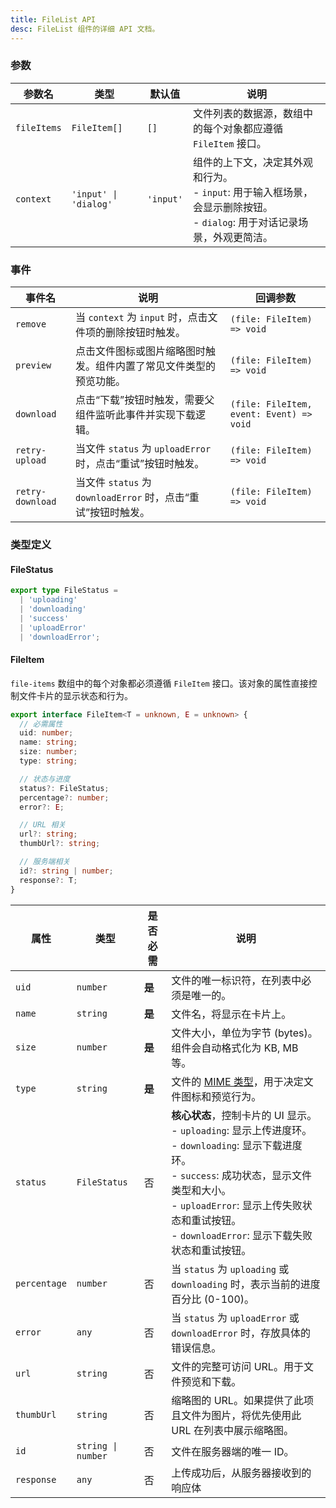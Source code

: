 ```yaml
---
title: FileList API
desc: FileList 组件的详细 API 文档。
---
```


### 参数

| 参数名 | 类型 | 默认值 | 说明 |
| --- | --- | --- | --- |
| `fileItems` | `FileItem[]` | `[]` | 文件列表的数据源，数组中的每个对象都应遵循 `FileItem` 接口。 |
| `context` | `'input' \| 'dialog'` | `'input'` | 组件的上下文，决定其外观和行为。<br/>- `input`: 用于输入框场景，会显示删除按钮。<br/>- `dialog`: 用于对话记录场景，外观更简洁。 |

### 事件

| 事件名 | 说明 | 回调参数 |
| --- | --- | --- |
| `remove` | 当 `context` 为 `input` 时，点击文件项的删除按钮时触发。 | `(file: FileItem) => void` |
| `preview` | 点击文件图标或图片缩略图时触发。组件内置了常见文件类型的预览功能。 | `(file: FileItem) => void` |
| `download` | 点击“下载”按钮时触发，需要父组件监听此事件并实现下载逻辑。 | `(file: FileItem, event: Event) => void` |
| `retry-upload` | 当文件 `status` 为 `uploadError` 时，点击“重试”按钮时触发。 | `(file: FileItem) => void` |
| `retry-download` | 当文件 `status` 为 `downloadError` 时，点击“重试”按钮时触发。 | `(file: FileItem) => void` |

### 类型定义

#### FileStatus

```ts
export type FileStatus =
  | 'uploading'
  | 'downloading'
  | 'success'
  | 'uploadError'
  | 'downloadError';
```

#### FileItem

`file-items` 数组中的每个对象都必须遵循 `FileItem` 接口。该对象的属性直接控制文件卡片的显示状态和行为。

```ts
export interface FileItem<T = unknown, E = unknown> {
  // 必需属性
  uid: number;
  name: string;
  size: number;
  type: string;

  // 状态与进度
  status?: FileStatus;
  percentage?: number;
  error?: E;

  // URL 相关
  url?: string;
  thumbUrl?: string;

  // 服务端相关
  id?: string | number;
  response?: T;
}
```

| 属性 | 类型 | 是否必需 | 说明 |
| --- | --- | --- | --- |
| `uid` | `number` | **是** | 文件的唯一标识符，在列表中必须是唯一的。 |
| `name` | `string` | **是** | 文件名，将显示在卡片上。 |
| `size` | `number` | **是** | 文件大小，单位为字节 (bytes)。组件会自动格式化为 KB, MB 等。 |
| `type` | `string` | **是** | 文件的 [MIME 类型](https://developer.mozilla.org/zh-CN/docs/Web/HTTP/Basics_of_HTTP/MIME_types)，用于决定文件图标和预览行为。 |
| `status` | `FileStatus` | 否 | **核心状态**，控制卡片的 UI 显示。<br/>- `uploading`: 显示上传进度环。<br/>- `downloading`: 显示下载进度环。<br/>- `success`: 成功状态，显示文件类型和大小。<br/>- `uploadError`: 显示上传失败状态和重试按钮。<br/>- `downloadError`: 显示下载失败状态和重试按钮。 |
| `percentage` | `number` | 否 | 当 `status` 为 `uploading` 或 `downloading` 时，表示当前的进度百分比 (0-100)。 |
| `error` | `any` | 否 | 当 `status` 为 `uploadError` 或 `downloadError` 时，存放具体的错误信息。 |
| `url` | `string` | 否 | 文件的完整可访问 URL。用于文件预览和下载。 |
| `thumbUrl` | `string` | 否 | 缩略图的 URL。如果提供了此项且文件为图片，将优先使用此 URL 在列表中展示缩略图。 |
| `id` | `string \| number` | 否 | 文件在服务器端的唯一 ID。 |
| `response` | `any` | 否 | 上传成功后，从服务器接收到的响应体
